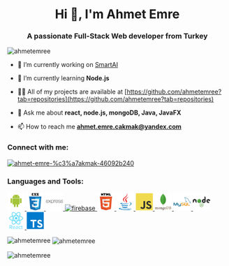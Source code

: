 <h1 align="center">Hi 👋, I'm Ahmet Emre</h1>
<h3 align="center">A passionate Full-Stack Web developer from Turkey</h3>

<p align="left"> <img src="https://komarev.com/ghpvc/?username=ahmetemree&label=Profile%20views&color=0e75b6&style=flat" alt="ahmetemree" /> </p>

- 🔭 I’m currently working on [SmartAI](https://smart-ai-two.vercel.app/)

- 🌱 I’m currently learning **Node.js**

- 👨‍💻 All of my projects are available at [https://github.com/ahmetemree?tab=repositories](https://github.com/ahmetemree?tab=repositories)

- 💬 Ask me about **react, node.js, mongoDB, Java, JavaFX**

- 📫 How to reach me **ahmet.emre.cakmak@yandex.com**

<h3 align="left">Connect with me:</h3>
<p align="left">
<a href="https://linkedin.com/in/ahmet-emre-%c3%a7akmak-46092b240" target="blank"><img align="center" src="https://raw.githubusercontent.com/rahuldkjain/github-profile-readme-generator/master/src/images/icons/Social/linked-in-alt.svg" alt="ahmet-emre-%c3%a7akmak-46092b240" height="30" width="40" /></a>
</p>

<h3 align="left">Languages and Tools:</h3>
<p align="left"> <a href="https://developer.android.com" target="_blank" rel="noreferrer"> <img src="https://raw.githubusercontent.com/devicons/devicon/master/icons/android/android-original-wordmark.svg" alt="android" width="40" height="40"/> </a> <a href="https://www.w3schools.com/css/" target="_blank" rel="noreferrer"> <img src="https://raw.githubusercontent.com/devicons/devicon/master/icons/css3/css3-original-wordmark.svg" alt="css3" width="40" height="40"/> </a> <a href="https://expressjs.com" target="_blank" rel="noreferrer"> <img src="https://raw.githubusercontent.com/devicons/devicon/master/icons/express/express-original-wordmark.svg" alt="express" width="40" height="40"/> </a> <a href="https://firebase.google.com/" target="_blank" rel="noreferrer"> <img src="https://www.vectorlogo.zone/logos/firebase/firebase-icon.svg" alt="firebase" width="40" height="40"/> </a> <a href="https://www.w3.org/html/" target="_blank" rel="noreferrer"> <img src="https://raw.githubusercontent.com/devicons/devicon/master/icons/html5/html5-original-wordmark.svg" alt="html5" width="40" height="40"/> </a> <a href="https://www.java.com" target="_blank" rel="noreferrer"> <img src="https://raw.githubusercontent.com/devicons/devicon/master/icons/java/java-original.svg" alt="java" width="40" height="40"/> </a> <a href="https://developer.mozilla.org/en-US/docs/Web/JavaScript" target="_blank" rel="noreferrer"> <img src="https://raw.githubusercontent.com/devicons/devicon/master/icons/javascript/javascript-original.svg" alt="javascript" width="40" height="40"/> </a> <a href="https://www.mongodb.com/" target="_blank" rel="noreferrer"> <img src="https://raw.githubusercontent.com/devicons/devicon/master/icons/mongodb/mongodb-original-wordmark.svg" alt="mongodb" width="40" height="40"/> </a> <a href="https://www.mysql.com/" target="_blank" rel="noreferrer"> <img src="https://raw.githubusercontent.com/devicons/devicon/master/icons/mysql/mysql-original-wordmark.svg" alt="mysql" width="40" height="40"/> </a> <a href="https://nodejs.org" target="_blank" rel="noreferrer"> <img src="https://raw.githubusercontent.com/devicons/devicon/master/icons/nodejs/nodejs-original-wordmark.svg" alt="nodejs" width="40" height="40"/> </a> <a href="https://reactjs.org/" target="_blank" rel="noreferrer"> <img src="https://raw.githubusercontent.com/devicons/devicon/master/icons/react/react-original-wordmark.svg" alt="react" width="40" height="40"/> </a> <a href="https://www.typescriptlang.org/" target="_blank" rel="noreferrer"> <img src="https://raw.githubusercontent.com/devicons/devicon/master/icons/typescript/typescript-original.svg" alt="typescript" width="40" height="40"/> </a> </p>

<p><img align="left" src="https://github-readme-stats.vercel.app/api/top-langs?username=ahmetemree&show_icons=true&locale=en&layout=compact" alt="ahmetemree" /></p>

<p>&nbsp;<img align="center" src="https://github-readme-stats.vercel.app/api?username=ahmetemree&show_icons=true&locale=en" alt="ahmetemree" /></p>

<p><img align="center" src="https://github-readme-streak-stats.herokuapp.com/?user=ahmetemree&" alt="ahmetemree" /></p>
